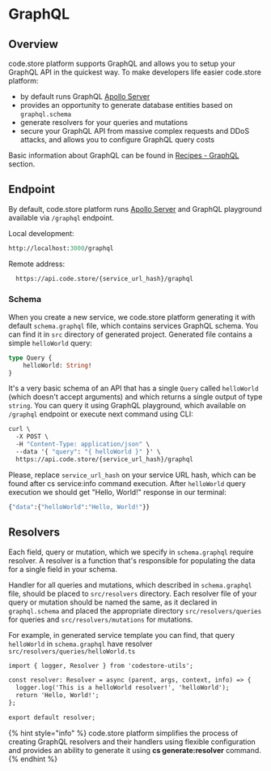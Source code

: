# GraphQL

## Overview

code.store platform supports GraphQL and allows you to setup your GraphQL API in the quickest way. To make developers life easier code.store platform:

* by default runs GraphQL [Apollo Server](https://www.apollographql.com/docs/apollo-server/)
* provides an opportunity to generate database entities based on `graphql.schema`
* generate resolvers for your queries and mutations
* secure your GraphQL API from massive complex requests and DDoS attacks, and allows you to configure GraphQL query costs

Basic information about GraphQL can be found in [Recipes - GraphQL](../../recipes/graphql-schemas.md) section.

## Endpoint

By default, code.store platform runs [Apollo Server](https://www.apollographql.com/docs/apollo-server/) and GraphQL playground available via `/graphql` endpoint.

Local development: 

```graphql
http://localhost:3000/graphql
```

Remote address:

```graphql
  https://api.code.store/{service_url_hash}/graphql
```

### Schema

When you create a new service, we code.store platform generating it with default `schema.graphql` file, which contains services GraphQL schema. You can find it in `src` directory of generated project. Generated file contains a simple `helloWorld` query:

```graphql
type Query {
    helloWorld: String!
}
```

It's a very basic schema of an API that has a single `Query` called `helloWorld` \(which doesn't accept arguments\) and which returns a single output of type `string`. You can query it using GraphQL playground, which available on `/graphql` endpoint or execute next command using CLI:

```graphql
curl \
  -X POST \
  -H "Content-Type: application/json" \
  --data '{ "query": "{ helloWorld }" }' \
  https://api.code.store/{service_url_hash}/graphql
```

Please, replace `service_url_hash` on your service URL hash, which can be found after cs service:info command execution. After `helloWorld` query execution we should get "Hello, World!" response in our terminal:

```graphql
{"data":{"helloWorld":"Hello, World!"}}
```

## Resolvers

Each field, query or mutation, which we specify in `schema.graphql` require resolver. A resolver is a function that's responsible for populating the data for a single field in your schema.

Handler for all queries and mutations, which described in `schema.graphql` file, should be placed to `src/resolvers` directory. Each resolver file of your query or mutation should be named the same, as it declared in `graphql.schema` and placed the appropriate directory `src/resolvers/queries` for queries and  `src/resolvers/mutations` for mutations.

For example, in generated service template you can find, that query `helloWorld` in `schema.graphql` have resolver `src/resolvers/queries/helloWorld.ts`

```graphql
import { logger, Resolver } from 'codestore-utils';

const resolver: Resolver = async (parent, args, context, info) => {
  logger.log('This is a helloWorld resolver!', 'helloWorld');
  return 'Hello, World!';
};

export default resolver;

```

{% hint style="info" %}
code.store platform simplifies the process of creating GraphQL resolvers and their handlers using flexible configuration and provides an ability to generate it using **cs generate:resolver** command. 
{% endhint %}







## 











